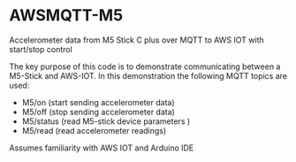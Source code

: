 # AWSMQTT-M5
Accelerometer data from M5 Stick C plus over MQTT to AWS IOT with start/stop control

The key purpose of this code is to demonstrate communicating between a M5-Stick and AWS-IOT. In this demonstration
the following MQTT topics are used:

* M5/on (start sending accelerometer data)
* M5/off (stop sending accelerometer data)
* M5/status (read  M5-stick device parameters )
* M5/read (read accelerometer readings)


Assumes familiarity with AWS IOT and Arduino IDE

